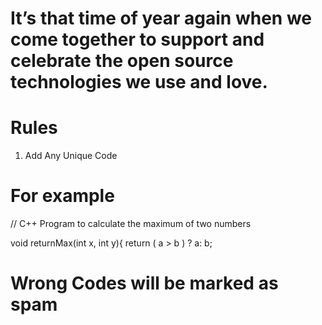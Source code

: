 
# It’s that time of year again when we come together to support and celebrate the open source technologies we use and love.
# Rules
1) Add Any Unique Code




# For example 

// C++ Program to calculate the maximum of two numbers

void returnMax(int x, int y){
    return ( a > b ) ? a: b;
# Wrong Codes will be marked as spam
